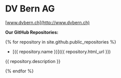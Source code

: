 # DV Bern AG

[www.dvbern.ch](http://www.dvbern.ch)

**Our GitHub Repositories:**

{% for repository in site.github.public_repositories %}

  * [{{ repository.name }}]({{ repository.html_url }})
  
   {{ repository.description }}

{% endfor %}